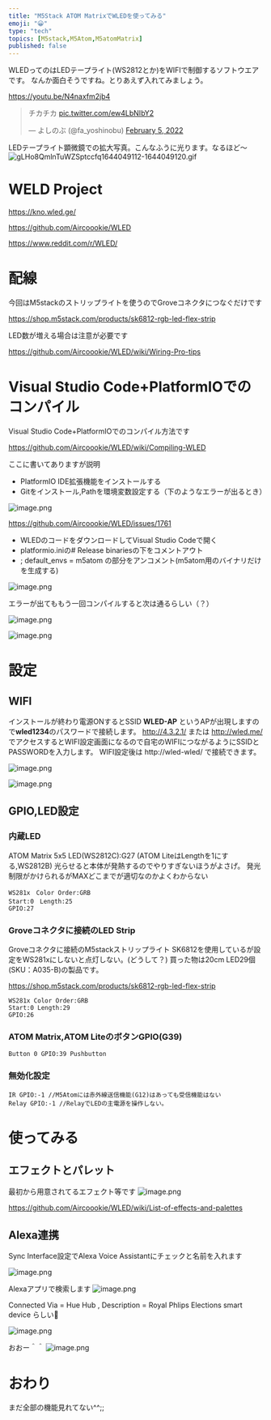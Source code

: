 ```yaml
---
title: "M5Stack ATOM MatrixでWLEDを使ってみる"
emoji: "😀"
type: "tech"
topics: [M5stack,M5Atom,M5atomMatrix]
published: false
---
```

WLEDってのはLEDテープライト(WS2812とか)をWIFIで制御するソフトウエアです。
なんか面白そうですね。とりあえず入れてみましょう。

https://youtu.be/N4naxfm2jb4

<blockquote class="twitter-tweet"><p lang="ja" dir="ltr">チカチカ <a href="https://t.co/ew4LbNIbY2">pic.twitter.com/ew4LbNIbY2</a></p>&mdash; よしのぶ (@fa_yoshinobu) <a href="https://twitter.com/fa_yoshinobu/status/1489838028612771843?ref_src=twsrc%5Etfw">February 5, 2022</a></blockquote> <script async src="https://platform.twitter.com/widgets.js" charset="utf-8"></script>

LEDテープライト顕微鏡での拡大写真。こんなふうに光ります。なるほど～
![gLHo8QmlnTuWZSptccfq1644049112-1644049120.gif](https://qiita-image-store.s3.ap-northeast-1.amazonaws.com/0/2146151/0ea0b2c4-0c8f-55fe-a60c-40fc866c2486.gif)

# WELD Project

https://kno.wled.ge/

https://github.com/Aircoookie/WLED

https://www.reddit.com/r/WLED/

# 配線
今回はM5stackのストリップライトを使うのでGroveコネクタにつなぐだけです

https://shop.m5stack.com/products/sk6812-rgb-led-flex-strip

LED数が増える場合は注意が必要です

https://github.com/Aircoookie/WLED/wiki/Wiring-Pro-tips


# Visual Studio Code+PlatformIOでのコンパイル
Visual Studio Code+PlatformIOでのコンパイル方法です

https://github.com/Aircoookie/WLED/wiki/Compiling-WLED

ここに書いてありますが説明

* PlatformIO IDE拡張機能をインストールする
* Gitをインストール,Pathを環境変数設定する（下のようなエラーが出るとき）
 
![image.png](https://qiita-image-store.s3.ap-northeast-1.amazonaws.com/0/2146151/a8f83284-89b1-1e47-0da9-3350ccb6b1a7.png)

https://github.com/Aircoookie/WLED/issues/1761



* WLEDのコードをダウンロードしてVisual Studio Codeで開く
* platformio.iniの# Release binariesの下をコメントアウト
* ; default_envs = m5atom の部分をアンコメント(m5atom用のバイナリだけを生成する)

![image.png](https://qiita-image-store.s3.ap-northeast-1.amazonaws.com/0/2146151/bb23d439-b67c-de63-e4ca-c8562eb1e467.png)

エラーが出てももう一回コンパイルすると次は通るらしい（？）

![image.png](https://qiita-image-store.s3.ap-northeast-1.amazonaws.com/0/2146151/de76997a-c6f8-57d0-3c1a-b144a8da2539.png)

![image.png](https://qiita-image-store.s3.ap-northeast-1.amazonaws.com/0/2146151/3e8b7b0d-7e85-200a-3d29-56957872b23f.png)


# 設定
## WIFI
インストールが終わり電源ONするとSSID **WLED-AP** というAPが出現しますので**wled1234**のパスワードで接続します。
http://4.3.2.1/ または http://wled.me/ でアクセスするとWIFI設定画面になるので自宅のWIFIにつながるようにSSIDとPASSWORDを入力します。
WIFI設定後は http://wled-wled/ で接続できます。

![image.png](https://qiita-image-store.s3.ap-northeast-1.amazonaws.com/0/2146151/8778b9e2-a358-06c8-add2-1068d4fc23d1.png)

![image.png](https://qiita-image-store.s3.ap-northeast-1.amazonaws.com/0/2146151/46bf44e5-1e5d-8594-2b4b-3b7caa06eca2.png)


## GPIO,LED設定
### 内蔵LED
ATOM Matrix 5x5 LED(WS2812C):G27 (ATOM LiteはLengthを1にする,WS2812B)
光らせると本体が発熱するのでやりすぎないほうがよさげ。
発光制限がかけられるがMAXどこまでが適切なのかよくわからない

```text
WS281x　Color Order:GRB
Start:0　Length:25
GPIO:27
```

### Groveコネクタに接続のLED Strip
Groveコネクタに接続のM5stackストリップライト
SK6812を使用しているが設定をWS281xにしないと点灯しない。(どうして？)
買った物は20cm  LED29個(SKU：A035-B)の製品です。

https://shop.m5stack.com/products/sk6812-rgb-led-flex-strip

```text
WS281x Color Order:GRB
Start:0 Length:29
GPIO:26
```
### ATOM Matrix,ATOM LiteのボタンGPIO(G39)

```text
Button 0 GPIO:39 Pushbutton
```

### 無効化設定
```text
IR GPIO:-1 //M5Atomには赤外線送信機能(G12)はあっても受信機能はない
Relay GPIO:-1 //RelayでLEDの主電源を操作しない。
```
# 使ってみる
## エフェクトとパレット
最初から用意されてるエフェクト等です
![image.png](https://qiita-image-store.s3.ap-northeast-1.amazonaws.com/0/2146151/51bbe42c-22c4-dbda-0d7d-58769daf43d4.png)

https://github.com/Aircoookie/WLED/wiki/List-of-effects-and-palettes

## Alexa連携
Sync Interface設定でAlexa Voice Assistantにチェックと名前を入れます

![image.png](https://qiita-image-store.s3.ap-northeast-1.amazonaws.com/0/2146151/2fd92c71-ebeb-3f68-366f-10054593c1d1.png)

Alexaアプリで検索します
![image.png](https://qiita-image-store.s3.ap-northeast-1.amazonaws.com/0/2146151/0df3d6f8-d156-a811-69db-7b76c70226bf.png)

Connected Via = Hue Hub , Description = Royal Phlips Elections smart device らしい🤔

![image.png](https://qiita-image-store.s3.ap-northeast-1.amazonaws.com/0/2146151/2d27cca0-1480-a229-9e49-6c4a6a7600a8.png)

おおー＾＾
![image.png](https://qiita-image-store.s3.ap-northeast-1.amazonaws.com/0/2146151/420b03f1-653d-b244-d74a-1d7c4bf0563b.png)

# おわり
まだ全部の機能見れてない^^;;

